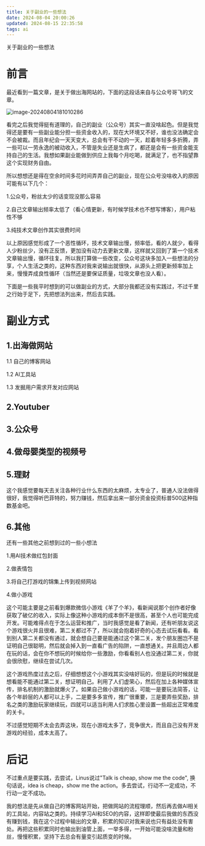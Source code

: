 ```yaml
---
title: 关于副业的一些想法
date: 2024-08-04 20:00:26
updated: 2024-08-15 22:35:58
tags: ai
---
```

关于副业的一些想法



#  前言



最近看到一篇文章，是关于做出海网站的，下面的这段话来自与公众号哥飞的文章。

![image-20240804181010286](https://wxwwt-oss.oss-cn-hangzhou.aliyuncs.com/imgRepo/image-20240804181010286.png)

看完之后我觉得挺有道理的，自己的副业（公众号）其实一直没啥起色。但是我觉得还是要有一些副业能分担一些资金收入的，现在大环境又不好，谁也没法确定会不会被裁。而且年纪会一天天变大，总会有干不动的一天，趁着年轻多多折腾，弄一些可以一劳永逸的被动收入，不管是失业还是生病了，都还是会有一些资金能支持自己的生活。我想如果副业能做到供应上我每个月吃喝，就满足了，也不指望靠这个实现财务自由。

所以想想还是得在空余时间多花时间弄弄自己的副业，现在公众号没啥收入的原因可能有以下几个：

1.公众号，粉丝太少的话变现没那么容易

2.自己文章输出频率太低了（看心情更新，有时候学技术也不想写博客），用户粘性不够

3.纯技术文章创作其实很费时间

以上原因感觉形成了一个恶性循环，技术文章输出慢，频率低，看的人就少，看得人少粉丝少，没有正反馈，更加没有动力去更新文章，这样就又回到了第一个技术文章输出慢，循环往复。所以我打算做一些改变，公众号这块多加入一些想法的分享，个人生活之类的，这种东西对我来说输出就很快，从源头上把更新频率加上来，慢慢弄成良性循环（当然还是要保证质量，垃圾文章也没人看）。



下面是一些我平时想到的可以做副业的方式，大部分我都还没有实践过，不过千里之行始于足下，先把想法列出来，然后去实践。

# 副业方式

## 1.出海做网站

1.1 自己的博客网站

1.2 AI工具站

1.3 发掘用户需求开发对应网站



## 2.Youtuber

## 3.公众号

## 4.做母婴类型的视频号

## 5.理财
这个我感觉要每天去关注各种行业什么东西的太麻烦，太专业了，普通人没法做得很好，我觉得听巴菲特的，努力赚钱，然后拿出来一部分资金投资标普500这种指数基金吧。

## 6.其他

还有一些其他之前想到过的一些小想法

1.用AI技术做红包封面

2.做表情包

3.将自己打游戏的锦集上传到视频网站

4.做小游戏

这个可能主要是之前看到爆款微信小游戏《羊了个羊》，看新闻说那个创作者好像获取了破亿的收入，实际上像这种小游戏的成本倒不是很高，甚至个人也可能完成开发。可能难得点在于怎么运营和推广，当时我感觉是看了新闻，还有听朋友说这个游戏很火并且很难，第二关都过不了，所以就会抱着好奇的心态去试玩看看。看到别人第二关都没有通过，就会想自己要是能通过这个第二关，发个朋友圈岂不是证明自己很聪明，然后就会掉入到一直看广告的陷阱，一直想通关。并且周边人都在玩的话，会在你不想玩的时候给你一些激励，你看看别人也没通过第二关，你就会很欣慰，继续在尝试几次。

这个游戏热度过去之后，仔细想想这个小游戏其实没啥好玩的，但是玩的时候就是想看能不能通过第二关，想证明自己。利用了人们虚荣心，然后在加上各种媒体宣传，排名机制的激励就爆火了。如果自己做小游戏的话，可能一是要玩法简答，让各个年龄层的人都可以上手，二是要多多宣传，推广很重要，三是要弄些奖励，排名之类的激励玩家继续玩，四就可以适当利用人们求胜心里设置一些超出正常难度的关卡。

不过感觉短期不太会去弄这块，现在小游戏太多了，竞争很大，而且自己没有开发游戏的经验，成本太高了。


# 后记

不过重点是要实践，去尝试，Linus说过"Talk is cheap, show me the code", 换句话说，idea is cheap，show me the action。多去尝试，行动不一定成功，不行动一定不成功。

我的想法是先从做自己的博客网站开始，把做网站的流程理顺，然后再去做AI相关的工具站，内容站之类的。持续学习AI和SEO的内容，这样即使最后我做的东西没有赚到钱，我在这个过程中输出的文章，积累的知识对我来说也只有益处没有害处。再把这些积累同时也输出到油管上面，一举多得，一开始可能没啥流量和粉丝，慢慢积累，坚持下去总会有量变引起质变的时候。






